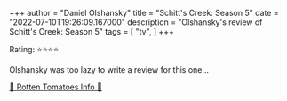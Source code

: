 +++
author = "Daniel Olshansky"
title = "Schitt's Creek: Season 5"
date = "2022-07-10T19:26:09.167000"
description = "Olshansky's review of Schitt's Creek: Season 5"
tags = [
    "tv",
]
+++

Rating: ⭐⭐⭐⭐

Olshansky was too lazy to write a review for this one...

[🍅 Rotten Tomatoes Info 🍅](https://www.rottentomatoes.com//tv/schitts_creek/s05)